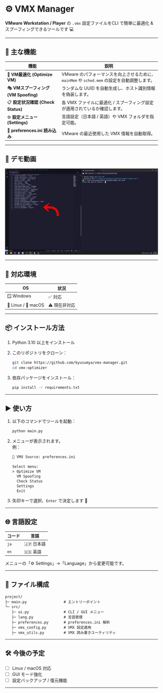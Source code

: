 # ⚙️ VMX Manager

**VMware Workstation / Player** の `.vmx` 設定ファイルをCLI で簡単に最適化 & スプーフィングできるツールです 💻  

---

## 🚀 主な機能

| 機能 | 説明 |
|------|------|
| 🧠 **VM最適化 (Optimize VM)** | VMware のパフォーマンスを向上させるために、`mainMem` や `sched.mem` の設定を自動調整します。 |
| 🎭 **VMスプーフィング (VM Spoofing)** | ランダムな UUID を自動生成し、ホスト識別情報を偽装します。 |
| 📋 **設定状況確認 (Check Status)** | 各 VMX ファイルに最適化 / スプーフィング設定が適用されているか確認します。 |
| ⚙️ **設定メニュー (Settings)** | 言語設定（日本語 / 英語）や VMX フォルダを指定可能。 |
| 💾 **preferences.ini 読み込み** | VMware の最近使用した VMX 情報を自動取得。 |

---

## 🎥 デモ動画

[![Demo](assets/screenshot.png)](https://youtu.be/z3AU4aGuoVw)

---

## 🧩 対応環境

| OS | 状況 |
|----|------|
| 🪟 Windows | ✅ 対応 |
| 🐧 Linux / 🍎 macOS | ⚠️ 現在非対応 |

---

## 📦 インストール方法

1. Python 3.10 以上をインストール  
2. このリポジトリをクローン：

   ```bash
   git clone https://github.com/kyusumya/vmx-manager.git
   cd vmx-optimizer
   ```

3. 依存パッケージをインストール：

   ```bash
   pip install -r requirements.txt
   ```

---

## ▶️ 使い方

1. 以下のコマンドでツールを起動：

   ```bash
   python main.py
   ```

2. メニューが表示されます。  
   例：

   ```
   📂 VMX Source: preferences.ini

   Select menu:
   > Optimize VM
     VM Spoofing
     Check Status
     Settings
     Exit
   ```

3. 矢印キーで選択、`Enter` で決定します 🎯  

---

## 🌐 言語設定

| コード | 言語 |
|--------|------|
| `ja` | 🇯🇵 日本語 |
| `en` | 🇺🇸 英語 |

メニューの「⚙️ Settings」→「Language」から変更可能です。

---

## 🧰 ファイル構成

```
project/
├─ main.py                 # エントリーポイント
└─ src/
   ├─ ui.py                # CLI / GUI メニュー
   ├─ lang.py              # 言語管理
   ├─ preferences.py       # preferences.ini 解析
   ├─ vmx_config.py        # VMX 設定適用
   ├─ vmx_utils.py         # VMX 読み書きユーティリティ
```

---

## 🛠️ 今後の予定

- [ ] Linux / macOS 対応  
- [ ] GUI モード強化  
- [ ] 設定バックアップ / 復元機能  

---
